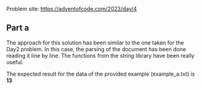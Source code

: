 Problem site: https://adventofcode.com/2023/day/4

## Part a

The approach for this solution has been similar to the one taken for the Day2 problem. In this case, the parsing of the document has been done reading it line by line. The functions from the _string_ library have been really useful.

The expected result for the data of the provided example (example_a.txt) is **13**
